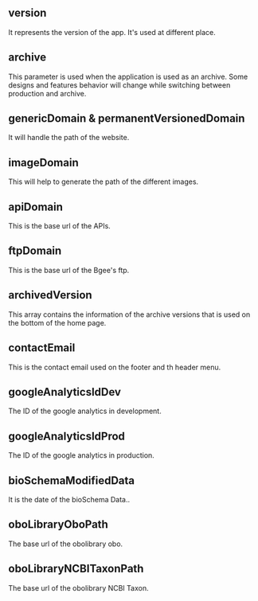 ## version

It represents the version of the app. It's used at different place.

## archive

This parameter is used when the application is used as an archive.
Some designs and features behavior will change while switching between production and archive.

## genericDomain & permanentVersionedDomain

It will handle the path of the website.

## imageDomain

This will help to generate the path of the different images.

## apiDomain

This is the base url of the APIs.

## ftpDomain

This is the base url of the Bgee's ftp.

## archivedVersion

This array contains the information of the archive versions that is used on the bottom of the home page.

## contactEmail

This is the contact email used on the footer and th header menu.

## googleAnalyticsIdDev

The ID of the google analytics in development.

## googleAnalyticsIdProd

The ID of the google analytics in production.

## bioSchemaModifiedData

It is the date of the bioSchema Data..

## oboLibraryOboPath

The base url of the obolibrary obo.

## oboLibraryNCBITaxonPath

The base url of the obolibrary NCBI Taxon.
